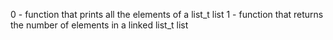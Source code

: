 0 - function that prints all the elements of a list_t list
1 -  function that returns the number of elements in a linked list_t list
